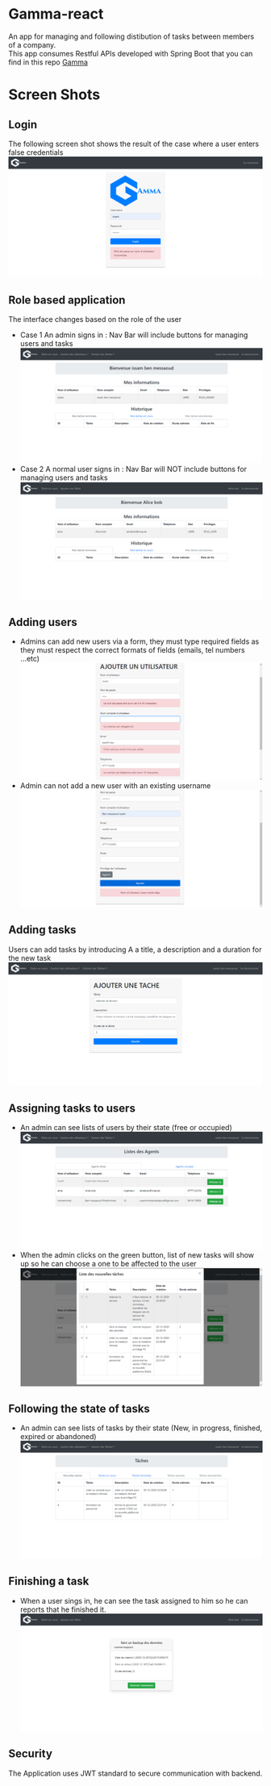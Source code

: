 # Gamma-react
An app for managing and following distibution of tasks between members of a company.</br>
This app consumes Restful APIs developed with Spring Boot that you can find in this repo <a href="https://github.com/Issamoh/gamma">Gamma</a></br>
# Screen Shots
## Login
  The following screen shot shows the result of the case where a user enters false credentials
![login](https://github.com/Issamoh/gamma-react/blob/main/screenShots/10.png)
## Role based application
The interface changes based on the role of the user
+ Case 1 An admin signs in : Nav Bar will include buttons for managing users and tasks
![RBA](https://github.com/Issamoh/gamma-react/blob/main/screenShots/11.png)
+ Case 2 A normal user signs in : Nav Bar will NOT include buttons for managing users and tasks
![RBA](https://github.com/Issamoh/gamma-react/blob/main/screenShots/12.png)
## Adding users
+ Admins can add new users via a form, they must type required fields as they must respect the correct formats of fields (emails, tel numbers ...etc)
![addUser](https://github.com/Issamoh/gamma-react/blob/main/screenShots/13.png)
+ Admin can not add a new user with an existing username
![addUser](https://github.com/Issamoh/gamma-react/blob/main/screenShots/13.5.png)
## Adding tasks
Users can add tasks by introducing A a title, a description and a duration for the new task
![addTask](https://github.com/Issamoh/gamma-react/blob/main/screenShots/15.png)
## Assigning tasks to users
+ An admin can see lists of users by their state (free or occupied)
![affectTask](https://github.com/Issamoh/gamma-react/blob/main/screenShots/16.png)
+ When the admin clicks on the green button, list of new tasks will show up so he can choose a one to be affected to the user
![affectTask](https://github.com/Issamoh/gamma-react/blob/main/screenShots/17.png)
## Following the state of tasks
+ An admin can see lists of tasks by their state (New, in progress, finished, expired or abandoned)
![Tasks](https://github.com/Issamoh/gamma-react/blob/main/screenShots/19.png)
## Finishing a task
+ When a user sings in, he can see the task assigned to him so he can reports that he finished it.
![Tasks](https://github.com/Issamoh/gamma-react/blob/main/screenShots/21.png)
## Security
The Application uses JWT standard to secure communication with backend.

